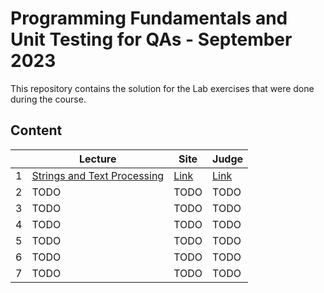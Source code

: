 # Programming Fundamentals and Unit Testing for QAs - September 2023

This repository contains the solution for the Lab exercises that were done during the course.

## Content

|   | Lecture                   | Site | Judge |
|---|---------------------------|------|-------|
| 1  | [Strings and Text Processing](./solutions/01.StringsAndTextProcessing) | [Link](https://softuni.bg/trainings/4257/programming-advanced-for-qa-november-2023#lesson-60028) | [Link](https://judge.softuni.org/Contests/4462/Strings-and-Text-Processing-Lab) |
| 2  | TODO | TODO | TODO |
| 3  | TODO | TODO | TODO |
| 4  | TODO | TODO | TODO |
| 5  | TODO | TODO | TODO |
| 6  | TODO | TODO | TODO |
| 7  | TODO | TODO | TODO |
